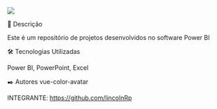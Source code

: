 <img src="![Microsoft-Power-BI-Logo-2016-2020](https://user-images.githubusercontent.com/93271677/200415034-1526c74d-d448-4962-ad7b-47782db75246.jpg)"/>

🚀 Descrição 

Este é um repositório de projetos desenvolvidos no software Power BI


🛠️ Tecnologias Utilizadas

Power BI, PowerPoint, Excel

✒️ Autores
vue-color-avatar

INTEGRANTE: https://github.com/lincolnRp
